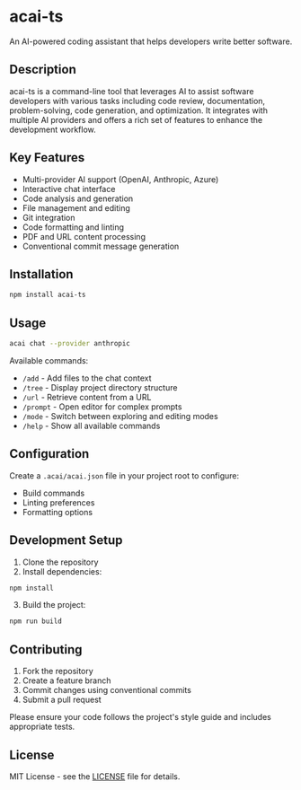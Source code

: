 # acai-ts

An AI-powered coding assistant that helps developers write better software.

## Description

acai-ts is a command-line tool that leverages AI to assist software developers with various tasks including code review, documentation, problem-solving, code generation, and optimization. It integrates with multiple AI providers and offers a rich set of features to enhance the development workflow.

## Key Features

- Multi-provider AI support (OpenAI, Anthropic, Azure)
- Interactive chat interface
- Code analysis and generation
- File management and editing
- Git integration
- Code formatting and linting
- PDF and URL content processing
- Conventional commit message generation

## Installation

```bash
npm install acai-ts
```

## Usage

```bash
acai chat --provider anthropic
```

Available commands:
- `/add` - Add files to the chat context
- `/tree` - Display project directory structure
- `/url` - Retrieve content from a URL
- `/prompt` - Open editor for complex prompts
- `/mode` - Switch between exploring and editing modes
- `/help` - Show all available commands

## Configuration

Create a `.acai/acai.json` file in your project root to configure:
- Build commands
- Linting preferences
- Formatting options

## Development Setup

1. Clone the repository
2. Install dependencies:
```bash
npm install
```
3. Build the project:
```bash
npm run build
```
## Contributing

1. Fork the repository
2. Create a feature branch
3. Commit changes using conventional commits
4. Submit a pull request

Please ensure your code follows the project's style guide and includes appropriate tests.

## License

MIT License - see the [LICENSE](LICENSE) file for details.
